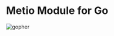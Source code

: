 # Metio Module for Go

![gopher](https://github.com/user-attachments/assets/5ff9115c-6c6c-404b-9a2a-dcc221f84479)

